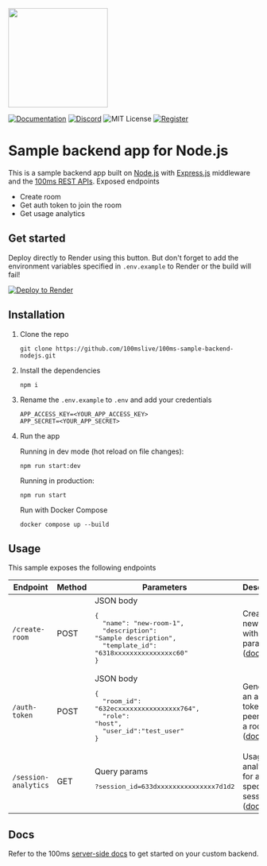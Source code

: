 <a href="https://100ms.live/">
  <img src="https://user-images.githubusercontent.com/93931528/205858417-8c0a0d1b-2d46-4710-9316-7418092fd3d6.svg" width="200" />
</a>

[![Documentation](https://img.shields.io/badge/Read-Documentation-blue)](https://www.100ms.live/docs/server-side/v2/introduction/basics)
[![Discord](https://img.shields.io/discord/843749923060711464?label=Join%20on%20Discord)](https://100ms.live/discord)
![MIT License](https://img.shields.io/badge/license-MIT-blue)
[![Register](https://img.shields.io/badge/Contact-Know%20More-blue)](https://dashboard.100ms.live/register)

# Sample backend app for Node.js

This is a sample backend app built on [Node.js](https://nodejs.org/en/) with [Express.js](https://expressjs.com/) middleware and the [100ms REST APIs](https://www.100ms.live/docs/server-side/v2/introduction/request-and-response). Exposed endpoints

- Create room
- Get auth token to join the room
- Get usage analytics

## Get started
Deploy directly to Render using this button. But don't forget to add the environment variables specified in `.env.example` to Render or the build will fail!

[![Deploy to Render](https://render.com/images/deploy-to-render-button.svg)](https://render.com/deploy?repo=https://github.com/100mslive/100ms-sample-backend-nodejs)

## Installation
1. Clone the repo

    ```
    git clone https://github.com/100mslive/100ms-sample-backend-nodejs.git
    ```

2. Install the dependencies

    ```
    npm i
    ```

3. Rename the `.env.example` to `.env` and add your credentials

    ```
    APP_ACCESS_KEY=<YOUR_APP_ACCESS_KEY>
    APP_SECRET=<YOUR_APP_SECRET>
    ```

4. Run the app

    Running in dev mode (hot reload on file changes):

    ```
    npm run start:dev
    ```

    Running in production:

    ```
    npm run start
    ```

    Run with Docker Compose

    ```
    docker compose up --build
    ```

## Usage

This sample exposes the following endpoints

| Endpoint | Method | Parameters | Description |
|---|---|---|---|
| `/create-room` | POST | JSON body <pre>{<br>&nbsp;&nbsp;"name": "new-room-1",<br>&nbsp;&nbsp;"description": "Sample description",<br>&nbsp;&nbsp;"template_id": "6318xxxxxxxxxxxxxxxc60"<br>}</pre>| Create a new room with room params ([docs](https://www.100ms.live/docs/server-side/v2/Rooms/create-via-api)) |
| `/auth-token` | POST | JSON body <br><pre>{<br>&nbsp;&nbsp;"room_id": "632ecxxxxxxxxxxxxxxxx764",<br>&nbsp;&nbsp;"role": "host",<br>&nbsp;&nbsp;"user_id":"test_user"<br>}</pre>| Generate an auth token for a peer to join a room ([docs](https://www.100ms.live/docs/server-side/v2/introduction/authentication-and-tokens)) |
| `/session-analytics` | GET | Query params <pre>?session_id=633dxxxxxxxxxxxxxxx7d1d2</pre>| Usage analytics for a specific session ([docs](https://www.100ms.live/docs/server-side/v2/Sessions/example-build-attendance)) |

## Docs
Refer to the 100ms [server-side docs](https://www.100ms.live/docs/server-side/v2/introduction/basics) to get started on your custom backend.
